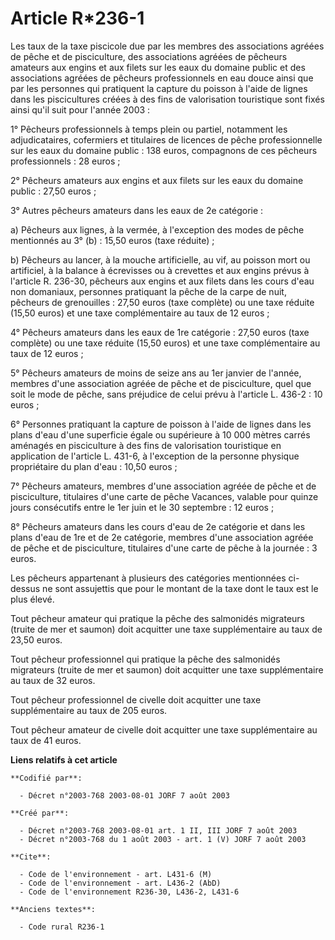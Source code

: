 # Article R*236-1

Les taux de la taxe piscicole due par les membres des associations agréées de pêche et de pisciculture, des associations
agréées de pêcheurs amateurs aux engins et aux filets sur les eaux du domaine public et des associations agréées de pêcheurs
professionnels en eau douce ainsi que par les personnes qui pratiquent la capture du poisson à l'aide de lignes dans les
piscicultures créées à des fins de valorisation touristique sont fixés ainsi qu'il suit pour l'année 2003 :

1° Pêcheurs professionnels à temps plein ou partiel, notamment les adjudicataires, cofermiers et titulaires de licences de
pêche professionnelle sur les eaux du domaine public : 138 euros, compagnons de ces pêcheurs professionnels : 28 euros ;

2° Pêcheurs amateurs aux engins et aux filets sur les eaux du domaine public : 27,50 euros ;

3° Autres pêcheurs amateurs dans les eaux de 2e catégorie :

a) Pêcheurs aux lignes, à la vermée, à l'exception des modes de pêche mentionnés au 3° (b) : 15,50 euros (taxe réduite) ;

b) Pêcheurs au lancer, à la mouche artificielle, au vif, au poisson mort ou artificiel, à la balance à écrevisses ou à
crevettes et aux engins prévus à l'article R. 236-30, pêcheurs aux engins et aux filets dans les cours d'eau non domaniaux,
personnes pratiquant la pêche de la carpe de nuit, pêcheurs de grenouilles : 27,50 euros (taxe complète) ou une taxe réduite
(15,50 euros) et une taxe complémentaire au taux de 12 euros ;

4° Pêcheurs amateurs dans les eaux de 1re catégorie : 27,50 euros (taxe complète) ou une taxe réduite (15,50 euros) et une
taxe complémentaire au taux de 12 euros ;

5° Pêcheurs amateurs de moins de seize ans au 1er janvier de l'année, membres d'une association agréée de pêche et de
pisciculture, quel que soit le mode de pêche, sans préjudice de celui prévu à l'article L. 436-2 : 10 euros ;

6° Personnes pratiquant la capture de poisson à l'aide de lignes dans les plans d'eau d'une superficie égale ou supérieure à
10 000 mètres carrés aménagés en pisciculture à des fins de valorisation touristique en application de l'article L. 431-6, à
l'exception de la personne physique propriétaire du plan d'eau : 10,50 euros ;

7° Pêcheurs amateurs, membres d'une association agréée de pêche et de pisciculture, titulaires d'une carte de pêche Vacances,
valable pour quinze jours consécutifs entre le 1er juin et le 30 septembre : 12 euros ;

8° Pêcheurs amateurs dans les cours d'eau de 2e catégorie et dans les plans d'eau de 1re et de 2e catégorie, membres d'une
association agréée de pêche et de pisciculture, titulaires d'une carte de pêche à la journée : 3 euros.

Les pêcheurs appartenant à plusieurs des catégories mentionnées ci-dessus ne sont assujettis que pour le montant de la taxe
dont le taux est le plus élevé.

Tout pêcheur amateur qui pratique la pêche des salmonidés migrateurs (truite de mer et saumon) doit acquitter une taxe
supplémentaire au taux de 23,50 euros.

Tout pêcheur professionnel qui pratique la pêche des salmonidés migrateurs (truite de mer et saumon) doit acquitter une taxe
supplémentaire au taux de 32 euros.

Tout pêcheur professionnel de civelle doit acquitter une taxe supplémentaire au taux de 205 euros.

Tout pêcheur amateur de civelle doit acquitter une taxe supplémentaire au taux de 41 euros.

**Liens relatifs à cet article**

	**Codifié par**:

	  - Décret n°2003-768 2003-08-01 JORF 7 août 2003

	**Créé par**:

	  - Décret n°2003-768 2003-08-01 art. 1 II, III JORF 7 août 2003
	  - Décret n°2003-768 du 1 août 2003 - art. 1 (V) JORF 7 août 2003

	**Cite**:

	  - Code de l'environnement - art. L431-6 (M)
	  - Code de l'environnement - art. L436-2 (AbD)
	  - Code de l'environnement R236-30, L436-2, L431-6

	**Anciens textes**:

	  - Code rural R236-1
